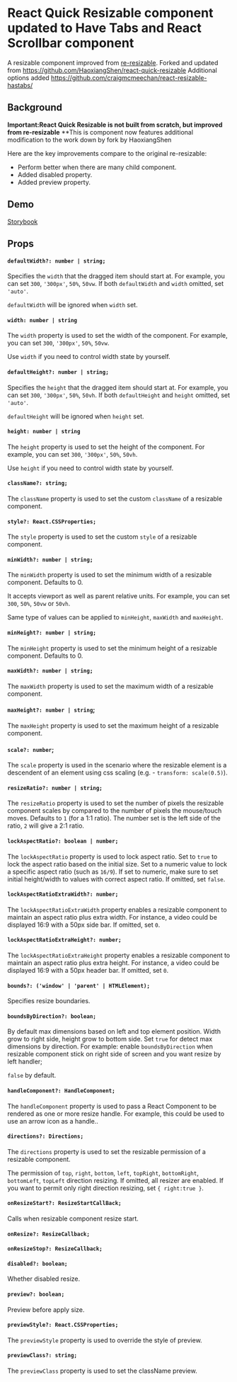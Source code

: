 # React Quick Resizable component updated to Have Tabs and React Scrollbar component


A resizable component improved from  [re-resizable](https://github.com/bokuweb/re-resizable).
Forked and updated from https://github.com/HaoxiangShen/react-quick-resizable
Additional options added https://github.com/craigmcmeechan/react-resizable-hastabs/

## Background

**Important:React Quick Resizable is not built from scratch, but improved from re-resizable**
**This is component now features additional modification to the work down by fork by HaoxiangShen

Here are the key improvements compare to the original re-resizable:
- Perform better when there are many child component.
- Added disabled property.
- Added preview property.

## Demo

[Storybook](https://haoxiangshen.github.io/)

## Props

#### `defaultWidth?: number | string;`

Specifies the `width` that the dragged item should start at.
For example, you can set `300`, `'300px'`, `50%`, `50vw`.
If both `defaultWidth` and `width` omitted, set `'auto'`.

`defaultWidth` will be ignored when `width` set.

#### `width: number | string`

The `width` property is used to set the width of the component.
For example, you can set `300`, `'300px'`, `50%`, `50vw`.

Use `width` if you need to control width state by yourself.

#### `defaultHeight?: number | string;`

Specifies the `height` that the dragged item should start at.
For example, you can set `300`, `'300px'`, `50%`, `50vh`.
If both `defaultHeight` and `height` omitted, set `'auto'`.

`defaultHeight` will be ignored when `height` set.

#### `height: number | string`

The `height` property is used to set the height of the component.
For example, you can set `300`, `'300px'`, `50%`, `50vh`.

Use `height` if you need to control width state by yourself.

#### `className?: string;`

The `className` property is used to set the custom `className` of a resizable component.

#### `style?: React.CSSProperties;`

The `style` property is used to set the custom `style` of a resizable component.

#### `minWidth?: number | string;`

The `minWidth` property is used to set the minimum width of a resizable component. Defaults to 0.

It accepts viewport as well as parent relative units. For example, you can set `300`, `50%`, `50vw` or `50vh`.

Same type of values can be applied to `minHeight`, `maxWidth` and `maxHeight`.

#### `minHeight?: number | string;`

The `minHeight` property is used to set the minimum height of a resizable component. Defaults to 0.

#### `maxWidth?: number | string;`

The `maxWidth` property is used to set the maximum width of a resizable component.

#### `maxHeight?: number | string`;

The `maxHeight` property is used to set the maximum height of a resizable component.

#### `scale?: number`;

The `scale` property is used in the scenario where the resizable element is a descendent of an element using css scaling (e.g. - `transform: scale(0.5)`).

#### `resizeRatio?: number | string;`

The `resizeRatio` property is used to set the number of pixels the resizable component scales by compared to the number of pixels the mouse/touch moves. Defaults to `1` (for a 1:1 ratio). The number set is the left side of the ratio, `2` will give a 2:1 ratio.

#### `lockAspectRatio?: boolean | number;`

The `lockAspectRatio` property is used to lock aspect ratio.
Set to `true` to lock the aspect ratio based on the initial size.
Set to a numeric value to lock a specific aspect ratio (such as `16/9`).
If set to numeric, make sure to set initial height/width to values with correct aspect ratio.
If omitted, set `false`.

#### `lockAspectRatioExtraWidth?: number;`

The `lockAspectRatioExtraWidth` property enables a resizable component to maintain an aspect ratio plus extra width.
For instance, a video could be displayed 16:9 with a 50px side bar.
If omitted, set `0`.

#### `lockAspectRatioExtraHeight?: number;`

The `lockAspectRatioExtraHeight` property enables a resizable component to maintain an aspect ratio plus extra height.
For instance, a video could be displayed 16:9 with a 50px header bar.
If omitted, set `0`.

#### `bounds?: ('window' | 'parent' | HTMLElement);`

Specifies resize boundaries.

#### `boundsByDirection?: boolean;`

By default max dimensions based on left and top element position.
Width grow to right side, height grow to bottom side.
Set `true` for detect max dimensions by direction.
For example: enable `boundsByDirection` when resizable component stick on right side of screen and you want resize by left handler;

`false` by default.

#### `handleComponent?: HandleComponent;`

The `handleComponent` property is used to pass a React Component to be rendered as one or more resize handle. For example, this could be used to use an arrow icon as a handle..

#### `directions?: Directions;`

The `directions` property is used to set the resizable permission of a resizable component.

The permission of `top`, `right`, `bottom`, `left`, `topRight`, `bottomRight`, `bottomLeft`, `topLeft` direction resizing.
If omitted, all resizer are enabled.
If you want to permit only right direction resizing, set `{ right:true }`.

#### `onResizeStart?: ResizeStartCallBack;`

Calls when resizable component resize start.

#### `onResize?: ResizeCallback;`

#### `onResizeStop?: ResizeCallback;`

#### `disabled?: boolean;`

Whether disabled resize.

#### `preview?: boolean;`

Preview before apply size.

#### `previewStyle?: React.CSSProperties;`

The `previewStyle` property is used to override the style of preview.

#### `previewClass?: string;`

The `previewClass` property is used to set the className preview.

